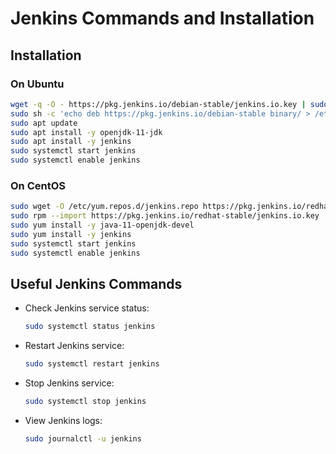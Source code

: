 # Jenkins Commands and Installation

## Installation

### On Ubuntu
```bash
wget -q -O - https://pkg.jenkins.io/debian-stable/jenkins.io.key | sudo apt-key add -
sudo sh -c 'echo deb https://pkg.jenkins.io/debian-stable binary/ > /etc/apt/sources.list.d/jenkins.list'
sudo apt update
sudo apt install -y openjdk-11-jdk
sudo apt install -y jenkins
sudo systemctl start jenkins
sudo systemctl enable jenkins
```

### On CentOS
```bash
sudo wget -O /etc/yum.repos.d/jenkins.repo https://pkg.jenkins.io/redhat-stable/jenkins.repo
sudo rpm --import https://pkg.jenkins.io/redhat-stable/jenkins.io.key
sudo yum install -y java-11-openjdk-devel
sudo yum install -y jenkins
sudo systemctl start jenkins
sudo systemctl enable jenkins
```

## Useful Jenkins Commands

- Check Jenkins service status:
  ```bash
  sudo systemctl status jenkins
  ```

- Restart Jenkins service:
  ```bash
  sudo systemctl restart jenkins
  ```

- Stop Jenkins service:
  ```bash
  sudo systemctl stop jenkins
  ```

- View Jenkins logs:
  ```bash
  sudo journalctl -u jenkins
